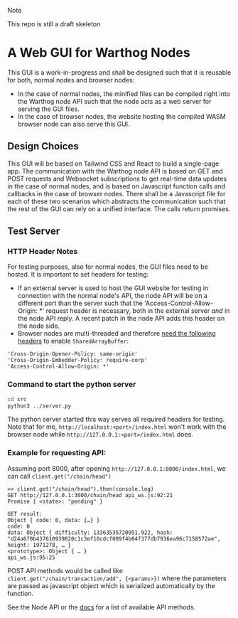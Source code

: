> [!NOTE]
> This repo is still a draft skeleton

# A Web GUI for Warthog Nodes
This GUI is a work-in-progress and shall be designed such that it is reusable for both, normal nodes and browser nodes:

- In the case of normal nodes, the minified files can be compiled right into the Warthog node API such that the node acts as a web server for serving the GUI files.
- In the case of browser nodes, the website hosting the compiled WASM browser node can also serve this GUI.

## Design Choices
This GUI will be based on Tailwind CSS and React to build a single-page app. The communication with the Warthog node API is based on GET and POST requests and Websocket subscriptions to get real-time data updates in the case of normal nodes, and is based on Javascript function calls and callbacks in the case of browser nodes.
There shall be a Javascript file for each of these two scenarios which abstracts the communication such that the rest of the GUI can rely on a unified interface. The calls return promises.

## Test Server
### HTTP Header Notes
For testing purposes, also for normal nodes, the GUI files need to be hosted. It is important to set headers for testing:
- If an external server is used to host the GUI website for testing in connection with the normal node's API, the node API will be on a different port than the server such that the 'Access-Control-Allow-Origin: *' request header is necessary, both in the external server *and* in the node API reply. A recent patch in the node API adds this header on the node side.
- Browser nodes are multi-threaded and therefore [need the following headers](https://developer.mozilla.org/en-US/docs/Web/JavaScript/Reference/Global_Objects/SharedArrayBuffer#security_requirements) to enable `SharedArrayBuffer`:
```
'Cross-Origin-Opener-Policy: same-origin'
'Cross-Origin-Embedder-Policy: require-corp'
'Access-Control-Allow-Origin: *'
```


### Command to start the python server
```sh
cd src
python3 ../server.py
```

The python server started this way serves all required headers for testing. Note that for me, `http://localhost:<port>/index.html` won't work with the browser node while `http://127.0.0.1:<port>/index.html` does.



### Example for requesting API:
Assuming port 8000, after opening `http://127.0.0.1:8000/index.html`, we can call `client.get("/chain/head")`

```
>> client.get("/chain/head").then(console.log)
GET http://127.0.0.1:3000/chain/head api_ws.js:92:21
Promise { <state>: "pending" }

GET result:
Object { code: 0, data: {…} }
code: 0
data: Object { difficulty: 13363535720051.922, hash: "d24a6f0b437610939820c1c3ef10cdcf089f4b64f377db7936ea96c7158572ae", height: 1971278, … }
<prototype>: Object { … }
api_ws.js:95:25

```

POST API methods would be called like `client.get("/chain/transaction/add", {<params>})` where the parameters are passed as javascript object which is serialized automatically by the function.

See the Node API or the [docs](https://warthog.network/docs/developers/api/) for a list of available API methods.

